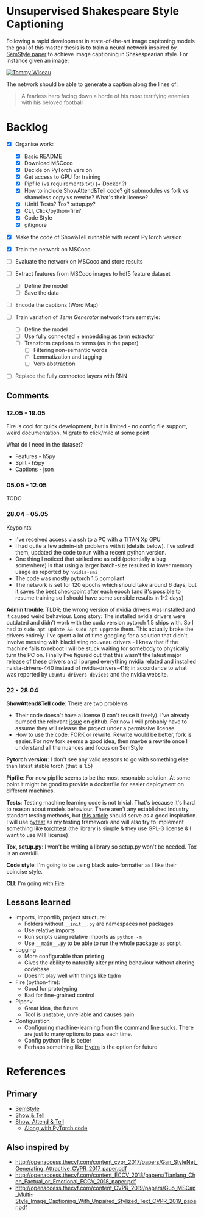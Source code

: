 # Unsupervised Shakespeare Style Captioning

Following a rapid development in state-of-the-art image capitoning models the goal of this master thesis is to train a neural network inspired by [SemStyle paper](https://arxiv.org/abs/1805.07030) to achieve image captioning in Shakespearian style. For instance given an image:

[![Tommy Wiseau](https://bi.im-g.pl/im/16/27/10/z16936982V,kadr-z-filmu--The-room----na-nim-Tommy-Wiseau--pom.jpg)](https://wyborcza.pl/7,101707,22959130,tommy-wiseau-to-tomasz-wieczorkiewicz-najgorszy-rezyser-swiata.html)

The network should be able to generate a caption along the lines of:

> A fearless hero facing down a horde of his most terrifying enemies with his beloved football

# Backlog

- [x] Organise work:
    * [x] Basic README
    * [x] Download MSCoco
    * [x] Decide on PyTorch version
    * [x] Get access to GPU for training
    * [x] Pipfile (vs requirements.txt) (+ Docker ?)
    * [x] How to include ShowAttend&Tell code? git submodules vs fork vs shameless copy vs rewrite? What's their license?
    * [x] (Unit) Tests? Tox? setup.py?
    * [x] CLI, Click/python-fire?
    * [x] Code Style
    * [x] gitignore
- [x] Make the code of Show&Tell runnable with recent PyTorch version
- [x] Train the network on MSCoco
- [ ] Evaluate the network on MSCoco and store results
- [ ] Extract features from MSCoco images to hdf5 feature dataset
    * [ ] Define the model
    * [ ] Save the data
- [ ] Encode the captions (Word Map)
- [ ] Train variation of *Term Generator* network from semstyle:
    * [ ] Define the model
    * [ ] Use fully connected + embedding as term extractor
    * [ ] Transform captions to terms (as in the paper)
      * [ ] Filtering non-semantic words
      * [ ] Lemmatization and tagging
      * [ ] Verb abstraction
- [ ] Replace the fully connected layers with RNN



## Comments


### 12.05 - 19.05

Fire is cool for quick development, but is limited - no config file support, weird documentation.
Migrate to click/milc at some point

What do I need in the dataset?
  * Features - h5py
  * Split - h5py
  * Captions - json



### 05.05 - 12.05

TODO


### 28.04 - 05.05

Keypoints:

- I've received access via ssh to a PC with a TITAN Xp GPU
- I had quite a few admin-ish problems with it (details below). I've solved them, updated the code to run with a recent python version. 
- One thing I noticed that striked me as odd (potentially a bug somewhere) is that using a larger batch-size resulted in lower memory usage as reported by `nvidia-smi`
- The code was mostly pytorch 1.5 compliant
- The network is set for 120 epochs which should take around 6 days, but it saves the best checkpoint after each epoch (and it's possible to resume training so I should have some sensible results in 1-2 days)



**Admin trouble**: TLDR; the wrong version of nvidia drivers was installed and it caused weird behaviour.
Long story:
The installed nvidia drivers were outdated and didn't work with the cuda version pytorch 1.5 ships with. So I had to `sudo apt update && sudo apt upgrade` them. This actually broke the drivers entirely. I've spent a lot of time googling for a solution that didn't involve messing with blacklisting nouveau drivers - I knew that if the machine fails to reboot I will be stuck waiting for somebody to physically turn the PC on. Finally I've figured out that this wasn't the latest major release of these drivers and I purged everything nvidia related and installed nvidia-drivers-440 instead of nvidia-drivers-418; in accordance to what was reported by `ubuntu-drivers devices` and the nvidia website. 



### 22 - 28.04

**ShowAttend&Tell code**: There are two problems

* Their code doesn't have a license (I can't reuse it freely). I've already bumped the relevant [issue](https://github.com/sgrvinod/a-PyTorch-Tutorial-to-Image-Captioning/issues/81) on github. For now I will probably have to assume they will release the project under a permissive license.
* How to use the code: FORK or rewrite. Rewrite would be better, fork is easier. For now fork seems a good idea, then maybe a rewrite once I understand all the nuances and focus on SemStyle

**Pytorch version**: I don't see any valid reasons to go with something else than latest stable torch (that is 1.5)

**Pipfile**: For now pipfile seems to be the most resonable solution. At some point it might be good to provide a dockerfile for easier deployment on different machines.

**Tests**: Testing machine learning code is not trivial. That's because it's hard to reason about models behaviour. There aren't any established industry standart testing methods, but [this article](https://medium.com/@keeper6928/how-to-unit-test-machine-learning-code-57cf6fd81765) should serve as a good inspiration. I will use [pytest](https://docs.pytest.org/en/latest/) as my testing framework and will also try to implement something like [torchtest](https://github.com/suriyadeepan/torchtest) (the library is simple & they use GPL-3 license & I want to use MIT license)

**Tox, setup.py**: I won't be writing a library so setup.py won't be needed. Tox is an overkill.

**Code style**:  I'm going to be using black auto-formatter as I like their coincise style.

**CLI**: I'm going with [Fire](https://github.com/google/python-fire)


## Lessons learned

  - Imports, Importlib, project structure:
    * Folders without `__init__.py` are namespaces not packages
    * Use relative imports
    * Run scripts using relative imports as `python -m`
    * Use `__main__.py` to be able to run the whole package as script
  - Logging
    * More configurable than printing
    * Gives the ability to naturally alter printing behaviour without altering codebase
    * Doesn't play well with things like tqdm
  - Fire (python-fire):
    * Good for prototyping
    * Bad for fine-grained control
  - Pipenv
    * Great idea, the future
    * Tool is unstable, unreliable and causes pain
  - Configuration
    * Configuring machine-learning from the command line sucks. There are just to many options to pass each time.
    * Config python file is better
    * Perhaps something like [Hydra](https://hydra.cc/docs/next/intro/) is the option for future

# References

## Primary

* [SemStyle](https://arxiv.org/abs/1805.07030)
* [Show & Tell](https://arxiv.org/pdf/1609.06647.pdf)
* [Show, Attend & Tell](https://arxiv.org/pdf/1502.03044.pdf)
  - [Along with PyTorch code](https://github.com/sgrvinod/a-PyTorch-Tutorial-to-Image-Captioning)

## Also inspired by

* http://openaccess.thecvf.com/content_cvpr_2017/papers/Gan_StyleNet_Generating_Attractive_CVPR_2017_paper.pdf
* http://openaccess.thecvf.com/content_ECCV_2018/papers/Tianlang_Chen_Factual_or_Emotional_ECCV_2018_paper.pdf
* http://openaccess.thecvf.com/content_CVPR_2019/papers/Guo_MSCap_Multi-Style_Image_Captioning_With_Unpaired_Stylized_Text_CVPR_2019_paper.pdf


